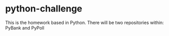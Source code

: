 # python-challenge
This is the homework based in Python. There will be two repositories within: PyBank and PyPoll
